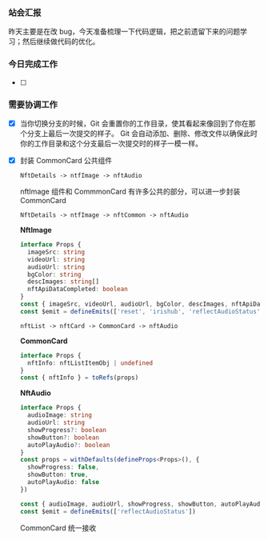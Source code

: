 ### 站会汇报

昨天主要是在改 bug，今天准备梳理一下代码逻辑，把之前遗留下来的问题学习；然后继续做代码的优化。

### 今日完成工作

- [ ] 

### 需要协调工作

- [x] 当你切换分支的时候，Git 会重置你的工作目录，使其看起来像回到了你在那个分支上最后一次提交的样子。 Git 会自动添加、删除、修改文件以确保此时你的工作目录和这个分支最后一次提交时的样子一模一样。

- [x] 封装 CommonCard 公共组件

  `NftDetails -> ntfImage -> nftAudio`

  nftImage 组件和 CommmonCard 有许多公共的部分，可以进一步封装 CommonCard

  `NftDetails -> ntfImage -> nftCommon -> nftAudio`

  **NftImage**

  ```ts
  interface Props {
    imageSrc: string
    videoUrl: string
    audioUrl: string
    bgColor: string
    descImages: string[]
    nftApiDataCompleted: boolean
  }
  const { imageSrc, videoUrl, audioUrl, bgColor, descImages, nftApiDataCompleted } = toRefs(props)
  const $emit = defineEmits(['reset', 'irishub', 'reflectAudioStatus'])
  ```

  `nftList -> nftCard -> CommonCard -> nftAudio`

  **CommonCard**

  ```ts
  interface Props {
    nftInfo: nftListItemObj | undefined
  }
  const { nftInfo } = toRefs(props)
  ```

  **NftAudio**

  ```ts
  interface Props {
    audioImage: string
    audioUrl: string
    showProgress?: boolean
    showButton?: boolean
    autoPlayAudio?: boolean
  }
  const props = withDefaults(defineProps<Props>(), {
    showProgress: false,
    showButton: true,
    autoPlayAudio: false
  })
  
  const { audioImage, audioUrl, showProgress, showButton, autoPlayAudio } = toRefs(props)
  const $emit = defineEmits(['reflectAudioStatus'])
  ```

  CommonCard 统一接收

